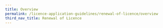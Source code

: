 ```yaml
---
title: Overview
permalink: /licence-application-guidelines/renewal-of-licence/overview
third_nav_title: Renewal of Licence
---
```

